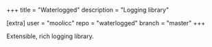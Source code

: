 +++
title = "Waterlogged"
description = "Logging library"

[extra]
user = "moolicc"
repo = "waterlogged"
branch = "master"
+++

Extensible, rich logging library.